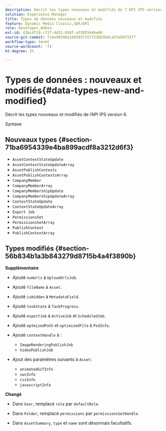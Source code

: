 ```yaml
---
description: Décrit les types nouveaux et modifiés de l’API IPS version 6.
solution: Experience Manager
title: Types de données nouveaux et modifiés
feature: Dynamic Media Classic,SDK/API
role: Developer,Admin
exl-id: d3bcd718-cf27-4d31-850f-a3205564be60
source-git-commit: fcda99340a18d5037157723bb3bdca5fa9df3277
workflow-type: tm+mt
source-wordcount: '71'
ht-degree: 1%

---
```


# Types de données : nouveaux et modifiés{#data-types-new-and-modified}

Décrit les types nouveaux et modifiés de l’API IPS version 6.

Syntaxe

## Nouveaux types {#section-71ba6954339e4ba899acdf8a3212d6f3}

* `AssetContextStateUpdate`
* `AssetContextStateUpdateArray`
* `AssetPublishContexts`
* `AssetPublishContextsArray`
* `CompanyMember`
* `CompanyMemberArray`
* `CompanyMembershipUpdate`
* `CompanyMembershipUpdateArray`
* `ContextStateUpdate`
* `ContextStateUpdateArray`
* `Export Job`
* `PermissionsSet`
* `PermissionsSetArray`
* `PublishContext`
* `PublishContextArray`

## Types modifiés {#section-56b834b1a3b843279d8715b4a4f3890b}

**Supplémentaire**

* Ajouté `numUrls` à `UploadUrlsJob`.

* Ajouté `fileName` à `Asset.`

* Ajouté `isHidden` à `MetadataField`.

* Ajouté `taskState` à `TaskProgress`.

* Ajouté `exportJob` à `ActiveJob` et `ScheduledJob`.

* Ajouté `optmizedPath` et `optimizedFile` à `PsdInfo`.

* Ajouté `contextHandle` à :

   * `ImageRenderingPublishJob`
   * `VideoPublishJob`

* Ajout des paramètres suivants à `Asset`:

   * `animatedGifInfo`
   * `swcInfo`
   * `cssInfo`
   * `javascriptInfo`

**Changé**

* Dans `User`, remplacé `role` par `defaultRole`.

* Dans `Folder`, remplacé `permissions` par `permissionsSetHandle`.

* Dans `AssetSummary`, `type` et `name` sont désormais facultatifs.
